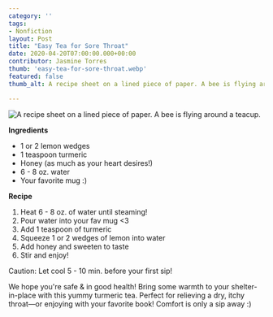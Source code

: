 ```yaml
---
category: ''
tags:
- Nonfiction
layout: Post
title: "Easy Tea for Sore Throat"
date: 2020-04-20T07:00:00.000+00:00
contributor: Jasmine Torres
thumb: 'easy-tea-for-sore-throat.webp'
featured: false
thumb_alt: A recipe sheet on a lined piece of paper. A bee is flying around a teacup.

---
```

<img src="{{ site.baseurl }}/uploads/2020/easy-tea-for-sore-throat.png" 
    alt="A recipe sheet on a lined piece of paper. A bee is flying around a teacup."
    class="w650">

**Ingredients**

* 1 or 2 lemon wedges
* 1 teaspoon turmeric
* Honey (as much as your heart desires!)
* 6 - 8 oz. water
* Your favorite mug :)

**Recipe**

1. Heat 6 - 8 oz. of water until steaming!
2. Pour water into your fav mug <3
3. Add 1 teaspoon of turmeric
4. Squeeze 1 or 2 wedges of lemon into water
5. Add honey and sweeten to taste
6. Stir and enjoy!

Caution: Let cool 5 - 10 min. before your first sip!

We hope you're safe & in good health! Bring some warmth to your shelter-in-place with this yummy turmeric tea. Perfect for relieving a dry, itchy throat—or enjoying with your favorite book! Comfort is only a sip away :)
